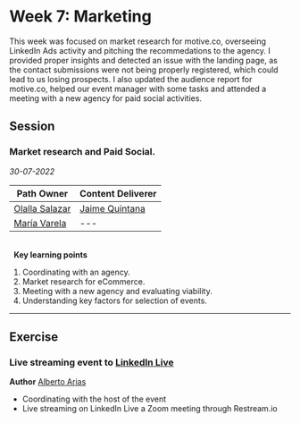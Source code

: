 # Week 7: Marketing
This week was focused on market research for motive.co, overseeing LinkedIn Ads activity and pitching the recommedations to the agency. I provided proper insights and detected an issue with the landing page, as the contact submissions were not being properly registered, which could lead to us losing prospects. I also updated the audience report for motive.co, helped our event manager with some tasks and attended a meeting with a new agency for paid social activities. 

## Session
### Market research and Paid Social.

*30-07-2022*

<!-- (Do not change the line below!!!) -->
| **Path Owner** | **Content Deliverer** |
| --- | --- |
| [Olalla Salazar](https://es.linkedin.com/in/olallasalazar) | [Jaime Quintana](https://www.linkedin.com/in/jaimequintana/) |
| [María Varela](https://es.linkedin.com/in/varelamaria/en?trk=people-guest_people_search-card) | --- | 


\
&nbsp; <!-- (Do not change this and above line PLEASE!!!) -->
**Key learning points** <!-- (Do not change this line!!!) -->
1. Coordinating with an agency.
2. Market research for eCommerce. 
3. Meeting with a new agency and evaluating viability.
4. Understanding key factors for selection of events. 

****

## Exercise

<Statement>
  
### Live streaming event to [LinkedIn Live](https://www.linkedin.com/feed/update/urn:li:activity:6957616570978209793)
**Author** [Alberto Arias](https://es.linkedin.com/in/alberto-arias-zhukov-9813a6205/en)
- Coordinating with the host of the event
- Live streaming on LinkedIn Live a Zoom meeting through Restream.io
